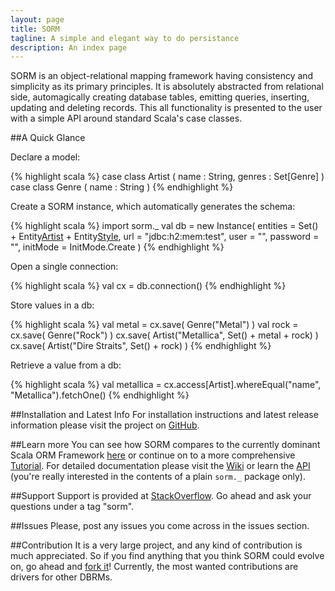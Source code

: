 ```yaml
---
layout: page
title: SORM
tagline: A simple and elegant way to do persistance
description: An index page
---
```



SORM is an object-relational mapping framework having consistency and simplicity as its primary principles. It is absolutely abstracted from relational side, automagically creating database tables, emitting queries, inserting, updating and deleting records. This all functionality is presented to the user with a simple API around standard Scala's case classes.

##A Quick Glance

Declare a model:

{% highlight scala %}
case class Artist ( name : String, genres : Set[Genre] )
case class Genre ( name : String ) 
{% endhighlight %}

Create a SORM instance, which automatically generates the schema:

{% highlight scala %}
import sorm._
val db 
  = new Instance(
      entities = Set() + Entity[Artist]() + Entity[Style](),
      url = "jdbc:h2:mem:test",
      user = "",
      password = "",
      initMode = InitMode.Create
    )
{% endhighlight %}

Open a single connection:

{% highlight scala %}
val cx = db.connection()
{% endhighlight %}

Store values in a db:

{% highlight scala %}
val metal = cx.save( Genre("Metal") )
val rock = cx.save( Genre("Rock") )
cx.save( Artist("Metallica", Set() + metal + rock) )
cx.save( Artist("Dire Straits", Set() + rock) )
{% endhighlight %}

Retrieve a value from a db:

{% highlight scala %}
val metallica = cx.access[Artist].whereEqual("name", "Metallica").fetchOne()
{% endhighlight %}

##Installation and Latest Info
For installation instructions and latest release information please visit the project on [GitHub](https://github.com/nikita-volkov/sorm).

##Learn more
You can see how SORM compares to the currently dominant Scala ORM Framework [here](/pages/SORM-vs-Slick.html) or continue on to a more comprehensive [Tutorial](/pages/Tutorial.html). For detailed documentation please visit the [Wiki](https://github.com/nikita-volkov/sorm/wiki) or learn the [API](/api/) (you're really interested in the contents of a plain `sorm._` package only).

##Support
Support is provided at [StackOverflow](http://stackoverflow.com/questions/tagged/sorm). Go ahead and ask your questions under a tag "sorm".

##Issues
Please, post any issues you come across in the issues section.

##Contribution
It is a very large project, and any kind of contribution is much appreciated. So if you find anything that you think SORM could evolve on, go ahead and [fork it](https://github.com/nikita-volkov/sorm)! Currently, the most wanted contributions are drivers for other DBRMs.